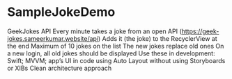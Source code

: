 # SampleJokeDemo
GeekJokes API 
Every minute takes a joke from an open API (https://geek-jokes.sameerkumar.website/api)
Adds it (the joke) to the RecyclerView at the end
Maximum of 10 jokes on the list
The new jokes replace old ones
On a new login, all old jokes should be displayed
Use these in development:
Swift;
MVVM;
app’s UI in code using Auto Layout without using Storyboards or XIBs
Clean architecture approach
